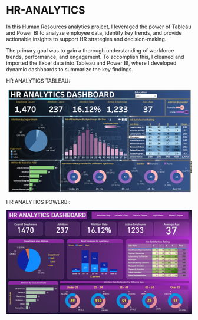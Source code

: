 # HR-ANALYTICS

In this Human Resources analytics project, I leveraged the power of Tableau and Power BI to analyze employee data, identify key trends, and provide actionable insights to support HR strategies and decision-making.

The primary goal was to gain a thorough understanding of workforce trends, performance, and engagement. To accomplish this, I cleaned and imported the Excel data into Tableau and Power BI, where I developed dynamic dashboards to summarize the key findings.

HR ANALYTICS TABLEAU:

![image](https://github.com/AliSShamas/HR-ANALYTICS/blob/main/HR%20ANALYTICS%20Tableau.PNG?raw=true)

HR ANALYTICS POWERBi:

![image](https://github.com/AliSShamas/HR-ANALYTICS/blob/main/HR%20ANALYTICS%20PowerBi.PNG?raw=true)

